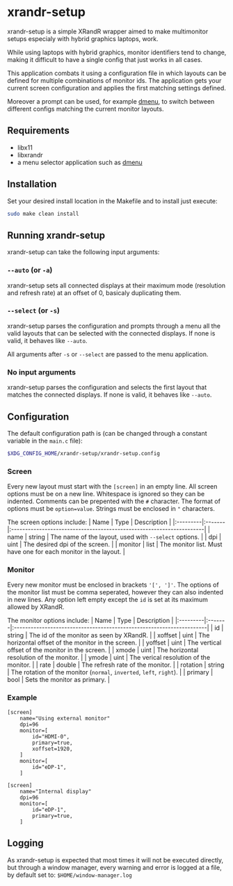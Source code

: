 # xrandr-setup
xrandr-setup is a simple XRandR wrapper aimed to make multimonitor
setups especialy with hybrid graphics laptops, work.

While using laptops with hybrid graphics, monitor identifiers tend to
change, making it difficult to have a single config that just works
in all cases.

This application combats it using a configuration file in which layouts
can be defined for multiple combinations of monitor ids. The application
gets your current screen configuration and applies the first matching
settings defined.

Moreover a prompt can be used, for example [dmenu](https://tools.suckless.org/dmenu/),
to switch between different configs matching the current monitor layouts.

## Requirements

- libx11
- libxrandr
- a menu selector application such as [dmenu](https://tools.suckless.org/dmenu/)

## Installation
Set your desired install location in the Makefile and to install just execute:
```bash
sudo make clean install
```

## Running xrandr-setup

xrandr-setup can take the following input arguments:

### `--auto` (or `-a`)
xrandr-setup sets all connected displays at their maximum mode (resolution and refresh rate)
at an offset of 0, basicaly duplicating them.

### `--select` (or `-s`)
xrandr-setup parses the configuration and prompts through a menu all the valid layouts that
can be selected with the connected displays. If none is valid, it behaves like `--auto`.

All arguments after `-s` or `--select` are passed to the menu application.

### No input arguments
xrandr-setup parses the configuration and selects the first layout that matches the connected
displays. If none is valid, it behaves like `--auto`.

## Configuration

The default configuration path is (can be changed through a constant variable in the `main.c` file):
```bash
$XDG_CONFIG_HOME/xrandr-setup/xrandr-setup.config
```

### Screen
Every new layout must start with the `[screen]` in an empty line. All screen options must
be on a new line. Whitespace is ignored so they can be indented. Comments can be prepented
with the `#` character. The format of options must be `option=value`.
Strings must be enclosed in `"` characters.

The screen options include:
| Name     | Type   | Description                                                          |
|:---------|:-------|:---------------------------------------------------------------------|
| name     | string | The name of the layout, used with `--select` options.                |
| dpi      | uint   | The desired dpi of the screen.                                       |
| monitor  | list   | The monitor list. Must have one for each monitor in the layout.      |

### Monitor

Every new monitor must be enclosed in brackets `'[', ']'`. The options of the monitor list
must be comma seperated, however they can also indented in new lines.
Any option left empty except the `id` is set at its maximum allowed by XRandR.

The monitor options include:
| Name     | Type   | Description                                                          |
|:---------|:-------|:---------------------------------------------------------------------|
| id       | string | The id of the monitor as seen by XRandR.                             |
| xoffset  | uint   | The horizontal offset of the monitor in the screen.                  |
| yoffset  | uint   | The vertical offset of the monitor in the screen.                    |
| xmode    | uint   | The horizontal resolution of the monitor.                            |
| ymode    | uint   | The verical resolution of the monitor.                               |
| rate     | double | The refresh rate of the monitor.                                     |
| rotation | string | The rotation of the monitor (`normal`, `inverted`, `left`, `right`). |
| primary  | bool   | Sets the monitor as primary.                                         |

### Example
```
[screen]
    name="Using external monitor"
    dpi=96
    monitor=[
        id="HDMI-0",
        primary=true,
        xoffset=1920,
    ]
    monitor=[
        id="eDP-1",
    ]

[screen]
    name="Internal display"
    dpi=96
    monitor=[
        id="eDP-1",
        primary=true,
    ]
```

## Logging
As xrandr-setup is expected that most times it will not be executed directly, but through
a window manager, every warning and error is logged at a file, by default set to:
`$HOME/window-manager.log`
